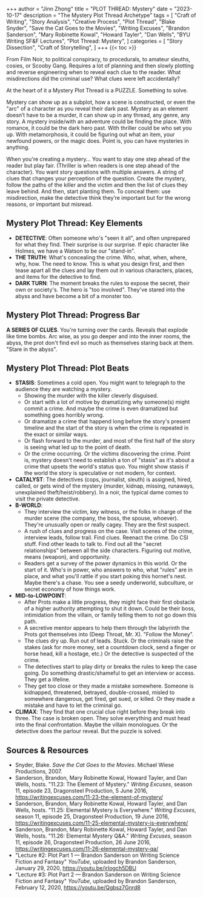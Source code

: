 +++
author = "Jinn Zhong"
title = "PLOT THREAD: Mystery"
date = "2023-10-17"
description = "The Mystery Plot Thread Archetype"
tags = [
    "Craft of Writing",
    "Story Analysis",
    "Creative Process",
    "Plot Thread",
    "Blake Snyder",
    "Save the Cat Goes to the Movies",
    "Writing Excuses",
    "Brandon Sanderson",
    "Mary Robinette Kowal",
    "Howard Tayler",
    "Dan Wells",
    "BYU Writing SF&F Lectures",
    "Plot Thread: Mystery",
]
categories = [
    "Story Dissection",
    "Craft of Storytelling",
]
+++
{{< toc >}}

From Film Noir, to political conspiracy, to procedurals, to amateur sleuths, cosies, or Scooby Gang. Requires a lot of planning and then slowly plotting and reverse engineering when to reveal each clue to the reader. What misdirections did the criminal use? What clues were left accidentally?

At the heart of it a Mystery Plot Thread is a PUZZLE. Something to solve.

Mystery can show up as a subplot, how a scene is constructed, or even the "arc" of a character as you reveal their dark past. Mystery as an element doesn’t have to be a murder, it can show up in any thread, any genre, any story. A mystery inside/with an adventure could be finding the place. With romance, it could be the dark hero past. With thriller could be who set you up. With metamorphosis, it could be figuring out what an item, your newfound powers, or the magic does. Point is, you can have mysteries in anything.

When you're creating a mystery... You want to stay one step ahead of the reader but play fair. (Thriller is when readers is one step ahead of the character). You want story questions with multiple answers. A string of clues that changes your perception of the question. Create the mystery, follow the paths of the killer and the victim and then the list of clues they leave behind. And then, start planting them. To conceal them: use misdirection, make the detective think they’re important but for the wrong reasons, or important but misread.

## Mystery Plot Thread: Key Elements
* **DETECTIVE**: Often someone who's "seen it all", and often unprepared for what they find. Their surprise is our surprise. If epic character like Holmes, we have a Watson to be our "stand-in".
* **THE TRUTH**: What's concealing the crime. Who, what, when, where, why, how. The need to know. This is what you design first, and then tease apart all the clues and lay them out in various characters, places, and items for the detective to find.
* **DARK TURN**: The moment breaks the rules to expose the secret, their own or society's. The hero is "too involved". They've stared into the abyss and have become a bit of a monster too.

## Mystery Plot Thread: Progress Bar
**A SERIES OF CLUES**. You're turning over the cards. Reveals that explode like time bombs. Arc wise, as you go deeper and into the inner rooms, the abyss, the prot don't find evil so much as themselves staring back at them. "Stare in the abyss".

## Mystery Plot Thread: Plot Beats
* **STASIS**: Sometimes a cold open. You might want to telegraph to the audience they are watching a mystery.
   * Showing the murder with the killer cleverly disguised.
   * Or start with a lot of motive by dramatizing why someone(s) might commit a crime. And maybe the crime is even dramatized but something goes horribly wrong.
   * Or dramatize a crime that happend long before the story's present timeline and the start of the story is when the crime is repeated in the exact or similar ways.
   * Or flash forward to the murder, and most of the first half of the story is seeing what led up to the point of death.
   * Or the crime occurring. Or the victims discovering the crime. Point is, mystery doesn't need to establish a ton of "stasis" as it's about a crime that upsets the world's status quo. You might show stasis if the world the story is speculative or not modern, for context.
* **CATALYST**: The detectives (cops, journalist, sleuth) is assigned, hired, called, or gets wind of the mystery (murder, kidnap, missing, runaways, unexplained theft/heist/robbery). In a noir, the typical dame comes to visit the private detective.
* **B-WORLD**:
   * They interview the victim, key witness, or the folks in charge of the murder scene (the company, the boss, the spouse, whoever). They're unusually open or really cagey. They are the first suspect.
   * A rush of clues and progress on the case. Visit scenes of the crime, interview leads, follow trail. Find clues. Reenact the crime. Do CSI stuff. Find other leads to talk to. Find out all the "secret relationships" between all the side characters. Figuring out motive, means (weapon), and opportunity.
   * Readers get a survey of the power dynamics in this world. Or the start of it. Who's in power, who answers to who, what "rules" are in place, and what you'll rattle if you start poking this hornet's nest. Maybe there's a chase. You see a seedy underworld, subculture, or secret economy of how things work.
* **MID-to-LOWPOINT**:
   * After Prots make a little progress, they might face their first obstacle of a higher authority attempting to shut it down. Could be their boss, intimidation from the villain, or family telling them to not go down this path.
   * A secretive mentor appears to help them through the labyrinth the Prots got themselves into (Deep Throat, Mr. X). "Follow the Money".
   * The clues dry up. Run out of leads. Stuck. Or the criminals raise the stakes (ask for more money, set a countdown clock, send a finger or horse head, kill a hostage, etc.) Or the detective is suspected of the crime.
   * The detectives start to play dirty or breaks the rules to keep the case going. Do something drastic/shameful to get an interview or access. They get a lifeline.
   * They get too close or they made a mistake somewhere. Someone is kidnapped, threatened, betrayed, double-crossed, misled to somewhere dangerous, get fired, get sued, or killed. Or they made a mistake and have to let the criminal go.
* **CLIMAX**: They find that one crucial clue right before they break into three. The case is broken open. They solve everything and must head into the final confrontation. Maybe the villain monologues. Or the detective does the parlour reveal. But the puzzle is solved.

## Sources & Resources

* Snyder, Blake. _Save the Cat Goes to the Movies_. Michael Wiese Productions, 2007.
* Sanderson, Brandon, Mary Robinette Kowal, Howard Tayler, and Dan Wells, hosts. "11.23: The Element of Mystery." _Writing Excuses_, season 11, episode 23, Dragonsteel Production, 5 June 2016, https://writingexcuses.com/11-23-the-element-of-mystery/
* Sanderson, Brandon, Mary Robinette Kowal, Howard Tayler, and Dan Wells, hosts. "11.25: Elemental Mystery is Everywhere." _Writing Excuses_, season 11, episode 25, Dragonsteel Production, 19 June 2016, https://writingexcuses.com/11-25-elemental-mystery-is-everywhere/
* Sanderson, Brandon, Mary Robinette Kowal, Howard Tayler, and Dan Wells, hosts. "11.26: Elemental Mystery Q&A." _Writing Excuses_, season 11, episode 26, Dragonsteel Production, 26 June 2016, https://writingexcuses.com/11-26-elemental-mystery-qa/
* "Lecture #2: Plot Part 1 — Brandon Sanderson on Writing Science Fiction and Fantasy" _YouTube_, uploaded by Brandon Sanderson, January 29, 2020, https://youtu.be/jrIogch5DBU
* "Lecture #3: Plot Part 2 — Brandon Sanderson on Writing Science Fiction and Fantasy" _YouTube_, uploaded by Brandon Sanderson, February 12, 2020, https://youtu.be/Qgbsz7Gnrd8
